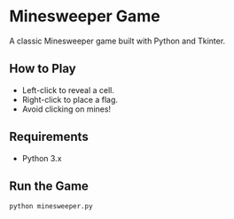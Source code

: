 # Minesweeper Game
A classic Minesweeper game built with Python and Tkinter.

## How to Play
- Left-click to reveal a cell.
- Right-click to place a flag.
- Avoid clicking on mines!

## Requirements
- Python 3.x

## Run the Game
```bash
python minesweeper.py
